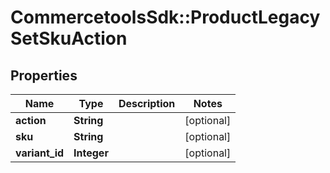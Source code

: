 # CommercetoolsSdk::ProductLegacySetSkuAction

## Properties
Name | Type | Description | Notes
------------ | ------------- | ------------- | -------------
**action** | **String** |  | [optional] 
**sku** | **String** |  | [optional] 
**variant_id** | **Integer** |  | [optional] 


